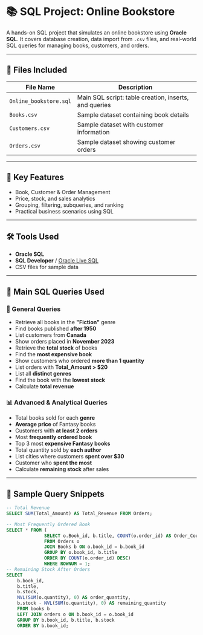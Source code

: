 # 📚 SQL Project: Online Bookstore

A hands-on SQL project that simulates an online bookstore using **Oracle SQL**. It covers database creation, data import from `.csv` files, and real-world SQL queries for managing books, customers, and orders.

---

## 📁 Files Included

| File Name             | Description                                    |
|----------------------|------------------------------------------------|
| `Online_bookstore.sql` | Main SQL script: table creation, inserts, and queries |
| `Books.csv`           | Sample dataset containing book details         |
| `Customers.csv`       | Sample dataset with customer information       |
| `Orders.csv`          | Sample dataset showing customer orders         |

---

## 🧠 Key Features

- Book, Customer & Order Management  
- Price, stock, and sales analytics  
- Grouping, filtering, subqueries, and ranking  
- Practical business scenarios using SQL  

---

## 🛠 Tools Used

- **Oracle SQL**
- **SQL Developer** / [Oracle Live SQL](https://livesql.oracle.com)
- CSV files for sample data

---

## 🔑 Main SQL Queries Used

### 📘 General Queries
- Retrieve all books in the **"Fiction"** genre
- Find books published **after 1950**
- List customers from **Canada**
- Show orders placed in **November 2023**
- Retrieve the **total stock** of books
- Find the **most expensive book**
- Show customers who ordered **more than 1 quantity**
- List orders with **Total_Amount > $20**
- List all **distinct genres**
- Find the book with the **lowest stock**
- Calculate **total revenue**

### 📊 Advanced & Analytical Queries
- Total books sold for each **genre**
- **Average price** of Fantasy books
- Customers with **at least 2 orders**
- Most **frequently ordered book**
- Top 3 most **expensive Fantasy books**
- Total quantity sold by **each author**
- List cities where customers **spent over $30**
- Customer who **spent the most**
- Calculate **remaining stock** after sales

---

## 💬 Sample Query Snippets

```sql
-- Total Revenue
SELECT SUM(Total_Amount) AS Total_Revenue FROM Orders;

-- Most Frequently Ordered Book
SELECT * FROM (
              SELECT o.Book_id, b.title, COUNT(o.order_id) AS Order_Count
              FROM Orders o
              JOIN Books b ON o.book_id = b.book_id
              GROUP BY o.book_id, b.title
              ORDER BY COUNT(o.order_id) DESC) 
              WHERE ROWNUM = 1;
-- Remaining Stock After Orders
SELECT 
    b.book_id, 
    b.title, 
    b.stock, 
    NVL(SUM(o.quantity), 0) AS order_quantity,
    b.stock - NVL(SUM(o.quantity), 0) AS remaining_quantity
    FROM books b
    LEFT JOIN orders o ON b.book_id = o.book_id
    GROUP BY b.book_id, b.title, b.stock
    ORDER BY b.book_id;



